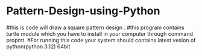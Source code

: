 # Pattern-Design-using-Python
#this is code will draw a square pattern design . 
#this program contains turtle module which you have to install in your computer through command propmt. 
#For running this code your system should contains latest vesion of python(python.3.12) 64bit
